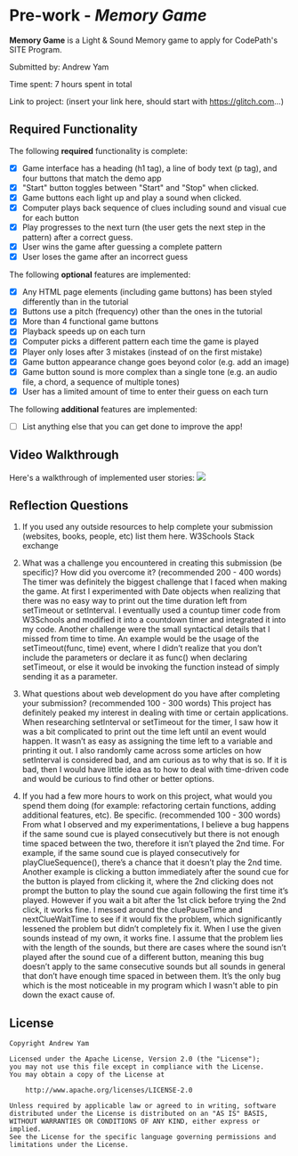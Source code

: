 # Pre-work - *Memory Game*

**Memory Game** is a Light & Sound Memory game to apply for CodePath's SITE Program. 

Submitted by: Andrew Yam

Time spent: 7 hours spent in total

Link to project: (insert your link here, should start with https://glitch.com...)

## Required Functionality

The following **required** functionality is complete:

* [x] Game interface has a heading (h1 tag), a line of body text (p tag), and four buttons that match the demo app
* [x] "Start" button toggles between "Start" and "Stop" when clicked. 
* [x] Game buttons each light up and play a sound when clicked. 
* [x] Computer plays back sequence of clues including sound and visual cue for each button
* [x] Play progresses to the next turn (the user gets the next step in the pattern) after a correct guess. 
* [x] User wins the game after guessing a complete pattern
* [x] User loses the game after an incorrect guess

The following **optional** features are implemented:

* [x] Any HTML page elements (including game buttons) has been styled differently than in the tutorial
* [x] Buttons use a pitch (frequency) other than the ones in the tutorial
* [x] More than 4 functional game buttons
* [x] Playback speeds up on each turn
* [x] Computer picks a different pattern each time the game is played
* [x] Player only loses after 3 mistakes (instead of on the first mistake)
* [x] Game button appearance change goes beyond color (e.g. add an image)
* [x] Game button sound is more complex than a single tone (e.g. an audio file, a chord, a sequence of multiple tones)
* [x] User has a limited amount of time to enter their guess on each turn

The following **additional** features are implemented:

- [ ] List anything else that you can get done to improve the app!

## Video Walkthrough

Here's a walkthrough of implemented user stories:
![](your-link-here)


## Reflection Questions
1. If you used any outside resources to help complete your submission (websites, books, people, etc) list them here. 
W3Schools
Stack exchange

2. What was a challenge you encountered in creating this submission (be specific)? How did you overcome it? (recommended 200 - 400 words) 
The timer was definitely the biggest challenge that I faced when making the game. At first I experimented with Date objects when realizing that there was no easy way to print out the time duration left from setTimeout or setInterval. I eventually used a countup timer code from W3Schools and modified it into a countdown timer and integrated it into my code. Another challenge were the small syntactical details that I missed from time to time. An example would be the usage of the setTimeout(func, time) event, where I didn’t realize that you don’t include the parameters or declare it as func() when declaring setTimeout, or else it would be invoking the function instead of simply sending it as a parameter. 

3. What questions about web development do you have after completing your submission? (recommended 100 - 300 words) 
This project has definitely peaked my interest in dealing with time or certain applications. When researching setInterval or setTimeout for the timer, I saw how it was a bit complicated to print out the time left until an event would happen. It wasn’t as easy as assigning the time left to a variable and printing it out. I also randomly came across some articles on how setInterval is considered bad, and am curious as to why that is so. If it is bad, then I would have little idea as to how to deal with time-driven code and would be curious to find other or better options. 

4. If you had a few more hours to work on this project, what would you spend them doing (for example: refactoring certain functions, adding additional features, etc). Be specific. (recommended 100 - 300 words) 
From what I observed and my experimentations, I believe a bug happens if the same sound cue is played consecutively but there is not enough time spaced between the two, therefore it isn’t played the 2nd time. For example, if the same sound cue is played consecutively for playClueSequence(), there’s a chance that it doesn’t play the 2nd time. Another example is clicking a button immediately after the sound cue for the button is played from clicking it, where the 2nd clicking does not prompt the button to play the sound cue again following the first time it’s played. However if you wait a bit after the 1st click before trying the 2nd click, it works fine. I messed around the cluePauseTime and nextClueWaitTime to see if it would fix the problem, which significantly lessened the problem but didn’t completely fix it. When I use the given sounds instead of my own, it works fine. I assume that the problem lies with the length of the sounds, but there are cases where the sound isn’t played after the sound cue of a different button, meaning this bug doesn’t apply to the same consecutive sounds but all sounds in general that don’t have enough time spaced in between them. It’s the only bug which is the most noticeable in my program which I wasn't able to pin down the exact cause of. 



## License

    Copyright Andrew Yam

    Licensed under the Apache License, Version 2.0 (the "License");
    you may not use this file except in compliance with the License.
    You may obtain a copy of the License at

        http://www.apache.org/licenses/LICENSE-2.0

    Unless required by applicable law or agreed to in writing, software
    distributed under the License is distributed on an "AS IS" BASIS,
    WITHOUT WARRANTIES OR CONDITIONS OF ANY KIND, either express or implied.
    See the License for the specific language governing permissions and
    limitations under the License.
